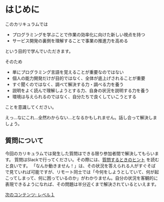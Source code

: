 # はじめに

このカリキュラムでは

- プログラミングを学ぶことで作業の効率化に向けた新しい視点を持つ
- サービス開発の裏側を理解することで事業の推進力を高める

という目的で学んでいただきます。

そのため

- 単にプログラミング言語を覚えることが重要なのではない
- 個人の能力開発だけが目的ではなく、全体が底上げされることが重要
- すぐ聞くのではなく、調べて解決する力・調べる力を養う
- 説明をよく読んで理解しようとする力、自身の状況を説明する力を養う
- 環境は与えられるのではなく、自分たちで良くしていこうとする

ことを意識してください。

えっ...なにこれ...全然わからない...となるかもしれません。話し合って解決しましょう。

## 質問について

今回のカリキュラムでは発生した質問はできる限り参加者間で解決してもらいます。
質問はSlackで行ってください。その際には、[質問するときのヒント](https://teratail.com/help/question-tips) を読むと良いです。
「なんか動きません！」は、その状況を答えられる人がすぐそばで見ていれば可能ですが、リモート同士では「今何をしようとしていて、何が起こってしまって、何に困っているのか」がわかりません。自分の状況を客観的に表現できるようになれば、その問題は半分近くまで解決されているといえます。

[次のコンテンツ: レベル１](./level1/intro)
